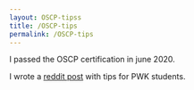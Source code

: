 ```yaml
---
layout: OSCP-tipss
title: /OSCP-tips
permalink: /OSCP-tips
---
```


<p>I passed the OSCP certification in june 2020.</p>
<p>I wrote a <a href="https://www.reddit.com/r/oscp/comments/hlrc1y/my_learning_tips_after_passing_on_the_1st_attempt/" target="_blank" rel="noopener noreferrer">reddit post</a> with tips for PWK students.</p>
